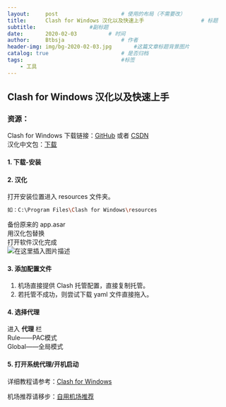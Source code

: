 ```yaml
---
layout:     post   				    # 使用的布局（不需要改）
title:      Clash for Windows 汉化以及快速上手				    # 标题 
subtitle:                 #副标题
date:       2020-02-03			# 时间
author:     Btbsja					# 作者
header-img: img/bg-2020-02-03.jpg 	    #这篇文章标题背景图片
catalog: true 						# 是否归档
tags:								#标签
    - 工具
---
```


## Clash for Windows 汉化以及快速上手
### 资源：
Clash for Windows 下载链接：[GitHub](https://github.com/Fndroid/clash_for_windows_pkg/releases) 或者 [CSDN](https://download.csdn.net/download/Btbsja/12174353)  
汉化中文包：[下载](https://download.csdn.net/download/Btbsja/12174350)

#### 1. 下载-安装
#### 2. 汉化
打开安装位置进入 resources 文件夹。  

```bash
如：C:\Program Files\Clash for Windows\resources
```
备份原来的 app.asar   
用汉化包替换   
打开软件汉化完成  
![在这里插入图片描述](https://img-blog.csdnimg.cn/20200220145135900.png?x-oss-process=image/watermark,type_ZmFuZ3poZW5naGVpdGk,shadow_10,text_aHR0cHM6Ly9ibG9nLmNzZG4ubmV0L0J0YnNqYQ==,size_16,color_FFFFFF,t_70)
#### 3. 添加配置文件
1. 机场直接提供 Clash 托管配置，直接复制托管。  
2. 若托管不成功，则尝试下载 yaml 文件直接拖入。 

#### 4. 选择代理
进入 **代理** 栏  
Rule——PAC模式  
Global——全局模式  

#### 5. 打开系统代理/开机启动

详细教程请参考：[Clash for Windows](https://docs.cfw.lbyczf.com/)

机场推荐请移步：[自用机场推荐](http://btbsja.ml/2020/02/20/%E8%87%AA%E7%94%A8%E6%9C%BA%E5%9C%BA%E6%8E%A8%E8%8D%90/)
